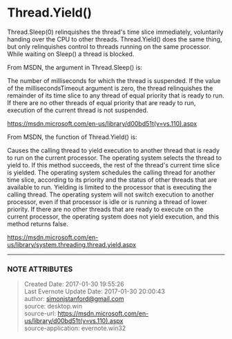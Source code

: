 #  Thread.Yield()

Thread.Sleep(0) relinquishes the thread's time slice immediately, voluntarily
handing over the CPU to other threads. Thread.Yield() does the same thing, but
only relinquishes control to threads running on the same processor. While
waiting on Sleep() a thread is blocked.

  

From MSDN, the argument in Thread.Sleep() is:

  

The number of milliseconds for which the thread is suspended. If the value of
the millisecondsTimeout argument is zero, the thread relinquishes the
remainder of its time slice to any thread of equal priority that is ready to
run. If there are no other threads of equal priority that are ready to run,
execution of the current thread is not suspended.

  

<https://msdn.microsoft.com/en-us/library/d00bd51t(v=vs.110).aspx>

  

From MSDN, the function of Thread.Yield() is:

  

Causes the calling thread to yield execution to another thread that is ready
to run on the current processor. The operating system selects the thread to
yield to. If this method succeeds, the rest of the thread's current time slice
is yielded. The operating system schedules the calling thread for another time
slice, according to its priority and the status of other threads that are
available to run. Yielding is limited to the processor that is executing the
calling thread. The operating system will not switch execution to another
processor, even if that processor is idle or is running a thread of lower
priority. If there are no other threads that are ready to execute on the
current processor, the operating system does not yield execution, and this
method returns false.

  

<https://msdn.microsoft.com/en-us/library/system.threading.thread.yield.aspx>


---
### NOTE ATTRIBUTES
>Created Date: 2017-01-30 19:55:26  
>Last Evernote Update Date: 2017-01-30 20:00:43  
>author: simonjstanford@gmail.com  
>source: desktop.win  
>source-url: https://msdn.microsoft.com/en-us/library/d00bd51t(v=vs.110).aspx  
>source-application: evernote.win32  
<!--stackedit_data:
eyJoaXN0b3J5IjpbMjAzMjM5NDY1XX0=
-->